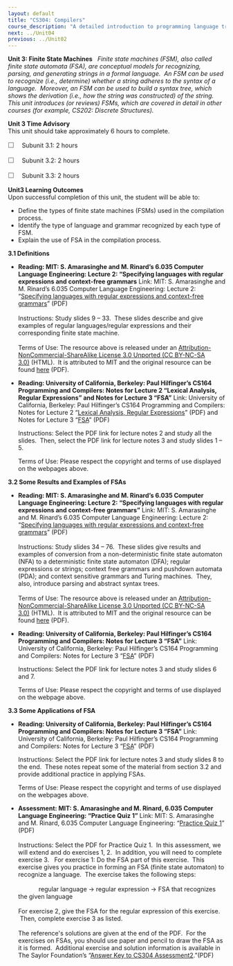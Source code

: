 ```yaml
---
layout: default
title: "CS304: Compilers"
course_description: "A detailed introduction to programming language translation, including the functions and general organization of compiler design and interpreters. Focuses on the study of syntax, semantics, ambiguities, procedures replication, iteration, and recursion in these languages."
next: ../Unit04
previous: ../Unit02
---
```

**Unit 3: Finite State Machines** <span id="3"></span> 
*Finite state machines (FSM), also called finite state automata (FSA),
are conceptual models for recognizing, parsing, and generating strings
in a formal language.  An FSM can be used to recognize (i.e., determine)
whether a string adheres to the syntax of a language.  Moreover, an FSM
can be used to build a syntax tree, which shows the derivation (i.e.,
how the string was constructed) of the string.  This unit introduces (or
reviews) FSMs, which are covered in detail in other courses (for
example, CS202: Discrete Structures).*

**Unit 3 Time Advisory**  
This unit should take approximately 6 hours to complete.  
  
 <span
style="color: rgb(85, 85, 85); font-family: 'Myriad Pro', 'Gill Sans', 'Gill Sans MT', Calibri, sans-serif; font-size: 16px; line-height: 21px; text-align: left; -webkit-text-size-adjust: none; ">☐
   </span>Subunit 3.1: 2 hours  
  
 <span
style="color: rgb(85, 85, 85); font-family: 'Myriad Pro', 'Gill Sans', 'Gill Sans MT', Calibri, sans-serif; font-size: 16px; line-height: 21px; text-align: left; -webkit-text-size-adjust: none; ">☐
   </span>Subunit 3.2: 2 hours  
  
 <span
style="color: rgb(85, 85, 85); font-family: 'Myriad Pro', 'Gill Sans', 'Gill Sans MT', Calibri, sans-serif; font-size: 16px; line-height: 21px; text-align: left; -webkit-text-size-adjust: none; ">☐
   </span>Subunit 3.3: 2 hours

**Unit3 Learning Outcomes**  
Upon successful completion of this unit, the student will be able to:  
  
-   <span dir="LTR">De</span>fine the types of finite state machines
    (FSMs) used in the compilation process.
-   <span dir="LTR">Identify the type of language and grammar recognized
    by each type of FSM.</span>
-   <span dir="LTR">Explain the use of FSA in the compilation
    process.</span>

**3.1 Definitions** <span id="3.1"></span> 
-   **Reading: MIT: S. Amarasinghe and M. Rinard’s 6.035 Computer
    Language Engineering: Lecture 2: “Specifying languages with regular
    expressions and context-free grammars**
    Link: MIT: S. Amarasinghe and M. Rinard’s 6.035 Computer Language
    Engineering: Lecture 2: “[Specifying languages with regular
    expressions and context-free
    grammars](https://resources.saylor.org/wwwresources/archived/site/wp-content/uploads/2012/01/CS304-2.1-MIT.pdf)”
    (PDF)  
        
     Instructions: Study slides 9 – 33.  These slides describe and give
    examples of regular languages/regular expressions and their
    corresponding finite state machine.  
        
     Terms of Use: The resource above is released under
    an [Attribution-NonCommercial-ShareAlike License 3.0 Unported (CC
    BY-NC-SA
    3.0)](http://creativecommons.org/licenses/by-nc-sa/3.0/) (HTML).  It
    is attributed to MIT and the original resource can be
    found [here](http://ocw.mit.edu/courses/electrical-engineering-and-computer-science/6-035-computer-language-engineering-spring-2010/lecture-notes/) (PDF).

-   **Reading: University of California, Berkeley: Paul Hilfinger’s
    CS164 Programming and Compilers: Notes for Lecture 2 “Lexical
    Analysis, Regular Expressions” and Notes for Lecture 3 “FSA”**
    Link: University of California, Berkeley: Paul Hilfinger’s CS164
    Programming and Compilers: Notes for Lecture 2 “[Lexical Analysis,
    Regular
    Expressions](http://inst.eecs.berkeley.edu/~cs164/sp11/lectures/)”
    (PDF) and Notes for Lecture 3
    “[FSA](http://webcast.berkeley.edu/playlist#c,d,Computer_Science,03D59E2ECDDA66DF)”
    (PDF)  
      
     Instructions: Select the PDF link for lecture notes 2 and study all
    the slides.  Then, select the PDF link for lecture notes 3 and study
    slides 1 – 5.   
      
     Terms of Use: Please respect the copyright and terms of use
    displayed on the webpages above.

**3.2 Some Results and Examples of FSAs** <span id="3.2"></span> 
-   **Reading: MIT: S. Amarasinghe and M. Rinard’s 6.035 Computer
    Language Engineering: Lecture 2: “Specifying languages with regular
    expressions and context-free grammars”**
    Link: MIT: S. Amarasinghe and M. Rinard’s 6.035 Computer Language
    Engineering: Lecture 2: “[Specifying languages with regular
    expressions and context-free
    grammars](https://resources.saylor.org/wwwresources/archived/site/wp-content/uploads/2012/01/CS304-2.1-MIT.pdf)”
    (PDF)  
        
     Instructions: Study slides 34 – 76.  These slides give results and
    examples of conversion from a non-deterministic finite state
    automaton (NFA) to a deterministic finite state automaton (DFA);
    regular expressions or strings; context free grammars and pushdown
    automata (PDA); and context sensitive grammars and Turing machines. 
    They, also, introduce parsing and abstract syntax trees.  
        
     Terms of Use: The resource above is released under
    an [Attribution-NonCommercial-ShareAlike License 3.0 Unported (CC
    BY-NC-SA
    3.0)](http://creativecommons.org/licenses/by-nc-sa/3.0/) (HTML).  It
    is attributed to MIT and the original resource can be
    found [here](http://ocw.mit.edu/courses/electrical-engineering-and-computer-science/6-035-computer-language-engineering-spring-2010/lecture-notes/) (PDF).

-   **Reading: University of California, Berkeley: Paul Hilfinger’s
    CS164 Programming and Compilers: Notes for Lecture 3 “FSA”**
    Link: University of California, Berkeley: Paul Hilfinger’s CS164
    Programming and Compilers: Notes for Lecture 3
    “[FSA](http://inst.eecs.berkeley.edu/~cs164/sp11/lectures/)” (PDF)  
      
     Instructions: Select the PDF link for lecture notes 3 and study
    slides 6 and 7.   
      
     Terms of Use: Please respect the copyright and terms of use
    displayed on the webpage above.

**3.3 Some Applications of FSA** <span id="3.3"></span> 
-   **Reading: University of California, Berkeley: Paul Hilfinger’s
    CS164 Programming and Compilers: Notes for Lecture 3 “FSA”**
    Link: University of California, Berkeley: Paul Hilfinger’s CS164
    Programming and Compilers: Notes for Lecture 3
    “[FSA](http://inst.eecs.berkeley.edu/~cs164/sp11/lectures/)” (PDF)  
      
     Instructions: Select the PDF link for lecture notes 3 and study
    slides 8 to the end.  These notes repeat some of the material from
    section 3.2 and provide additional practice in applying FSAs.    
      
     Terms of Use: Please respect the copyright and terms of use
    displayed on the webpages above.

-   **Assessment: MIT: S. Amarasinghe and M. Rinard, 6.035 Computer
    Language Engineering: “Practice Quiz 1”**
    Link: MIT: S. Amarasinghe and M. Rinard, 6.035 Computer
    Language Engineering: “[Practice Quiz
    1](https://resources.saylor.org/wwwresources/archived/site/wp-content/uploads/2012/02/CS304-QUIZ.pdf)”
    (PDF)  
        
     Instructions: Select the PDF for Practice Quiz 1.  In this
    assessment, we will extend and do exercises 1, 2.  In addition, you
    will need to complete exercise 3.   For exercise 1: Do the FSA part
    of this exercise.  This exercise gives you practice in forming an
    FSA (finite state automaton) to recognize a language.  The exercise
    takes the following steps:  
        
                 regular language → regular expression → FSA that
    recognizes the given language  
        
     For exercise 2, give the FSA for the regular expression of this
    exercise.   Then, complete exercise 3 as listed.  
        
     The reference's solutions are given at the end of the PDF.  For the
    exercises on FSAs, you should use paper and pencil to draw the FSA
    as it is formed.  Additional exercise and solution information is
    available in The Saylor Foundation’s “[Answer Key to CS304
    Assessment2](https://resources.saylor.org/wwwresources/archived/site/wp-content/uploads/2012/08/CS304-Unit-3-Answer-Key-to-Assessment-2-FINAL.pdf).”(PDF)  


